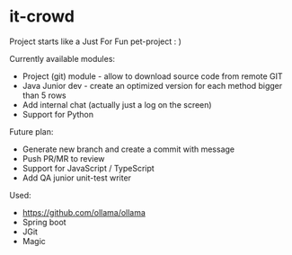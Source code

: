# it-crowd

Project starts like a Just For Fun pet-project : )

Currently available modules:
* Project (git) module - allow to download source code from remote GIT
* Java Junior dev - create an optimized version for each method bigger than 5 rows
* Add internal chat (actually just a log on the screen)
* Support for Python

Future plan:
* Generate new branch and create a commit with message
* Push PR/MR to review
* Support for JavaScript / TypeScript
* Add QA junior unit-test writer

Used:
* https://github.com/ollama/ollama
* Spring boot
* JGit
* Magic
